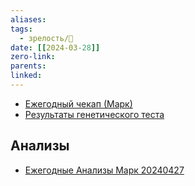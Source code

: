 ```yaml
---
aliases: 
tags:
  - зрелость/🌱
date: [[2024-03-28]]
zero-link: 
parents: 
linked:
---
```

- [Ежегодный чекап (Марк)](Ежегодный%20чекап%20(Марк).md)
- [Результаты генетического теста](Результаты%20генетического%20теста.md)

## Анализы
- [Ежегодные Анализы Марк 20240427](Ежегодные%20Анализы%20Марк%2020240427.md)
